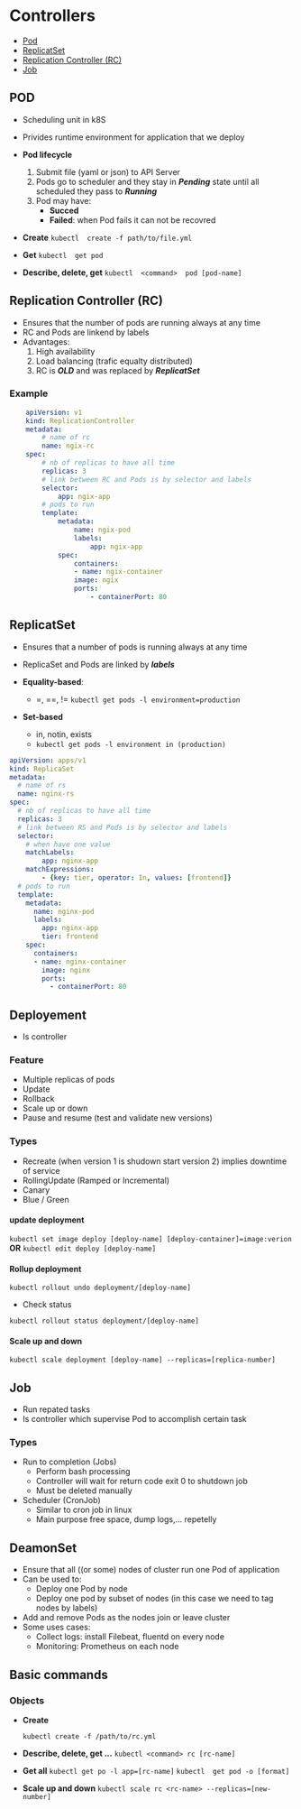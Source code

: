 # Controllers

- [Pod](#pod)
- [ReplicatSet](#rs)  
- [Replication Controller (RC)](#rc)  
- [Job](#job)

## POD <a name="pod"></a>

- Scheduling unit in k8S
- Privides runtime environment for application that we deploy

- **Pod lifecycle**
    1. Submit file (yaml or json) to API Server
    2. Pods go to scheduler and they stay in ***Pending*** state until all scheduled they pass to ***Running***
    3. Pod may have:
        - **Succed**
        - **Failed**: when Pod fails it can not be recovred

- **Create**
    ```kubectl  create -f path/to/file.yml```

- **Get**
    ```kubectl  get pod```

- **Describe, delete, get**
    ```kubectl  <command>  pod [pod-name]```

## Replication Controller (RC) <a name="rc"></a>

- Ensures that the number of pods are running always at any time
- RC and Pods are linkend by labels
- Advantages:
    1. High availability
    2. Load balancing  (trafic equalty distributed)
    3. RC is ***OLD*** and was replaced by ***ReplicatSet***

### Example

```yaml
    apiVersion: v1
    kind: ReplicationController
    metadata:
        # name of rc
        name: ngix-rc
    spec:
        # nb of replicas to have all time
        replicas: 3
        # link between RC and Pods is by selector and labels
        selector:
            app: ngix-app
        # pods to run
        template:
            metadata:
                name: ngix-pod
                labels:
                    app: ngix-app
            spec:
                containers:
                - name: ngix-container
                image: ngix  
                ports:
                    - containerPort: 80
```

## ReplicatSet

- Ensures that a number of pods is running always at any time
- ReplicaSet and Pods are linked by ***labels***

- **Equality-based**:
    - =, ==, !=
        ```kubectl get pods -l environment=production```
- **Set-based**
    - in, notin, exists
    - ```kubectl get pods -l environment in (production)```

```yaml
apiVersion: apps/v1
kind: ReplicaSet
metadata:
  # name of rs
  name: nginx-rs
spec:
  # nb of replicas to have all time
  replicas: 3
  # link between RS and Pods is by selector and labels
  selector:
    # when have one value
    matchLabels:
        app: nginx-app
    matchExpressions:
        - {key: tier, operator: In, values: [frontend]}
  # pods to run
  template:
    metadata:
      name: nginx-pod
      labels:
        app: nginx-app
        tier: frontend
    spec:
      containers:
      - name: nginx-container
        image: nginx
        ports:
          - containerPort: 80
```

## Deployement

- Is controller  

### Feature

- Multiple replicas of pods
- Update
- Rollback
- Scale up or down
- Pause and resume (test and validate new versions)

### Types

- Recreate (when version 1 is shudown start version 2) implies downtime of service
- RollingUpdate (Ramped or Incremental)
- Canary
- Blue / Green

#### update deployment

```kubectl set image deploy [deploy-name] [deploy-container]=image:verion```
**OR**
```kubectl edit deploy [deploy-name]```

#### Rollup deployment

```kubectl rollout undo deployment/[deploy-name]```

- Check status

```kubectl rollout status deployment/[deploy-name]```

#### Scale up and down

```kubectl scale deployment [deploy-name] --replicas=[replica-number]```

## Job <a name="job"> </a>

- Run repated tasks
- Is controller which supervise Pod to accomplish certain task

### Types

- Run to completion (Jobs)
    - Perform bash processing
    - Controller will wait for return code exit 0 to shutdown job
    - Must be deleted manually
- Scheduler (CronJob)
    - Similar to cron job in linux
    - Main purpose free space, dump logs,... repetelly

## DeamonSet <a name="deamonset"> </a>

* Ensure that all ((or some) nodes of cluster run one Pod of application
* Can be used to:
    * Deploy one Pod by node
    * Deploy one pod by subset of nodes (in this case we need to tag nodes by labels)
* Add and remove Pods as the nodes join or leave cluster
* Some uses cases:
    * Collect logs: install Filebeat, fluentd on every node
    * Monitoring: Prometheus on each node

## Basic commands

### Objects

- **Create**

    ```kubectl create -f /path/to/rc.yml```

- **Describe, delete, get ...**
    ```kubectl <command> rc [rc-name]```

- **Get all**
    ```kubectl get po -l app=[rc-name]```
    ```kubectl  get pod -o [format]```

- **Scale up and down**
    ```kubectl scale rc <rc-name> --replicas=[new-number]  ```
